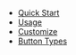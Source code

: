 <!-- docs/_sidebar.md -->
* [Quick Start]()
* [Usage](usage.md)
* [Customize](customize.md)
* [Button Types](button_types.md)